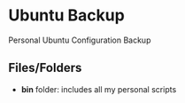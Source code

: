 # Ubuntu Backup
Personal Ubuntu Configuration Backup 

## Files/Folders 

- **bin** folder: includes all my personal scripts
